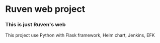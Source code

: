 # Ruven web project 
### This is just Ruven's web
This project use Python with Flask framework, Helm chart, Jenkins, EFK


